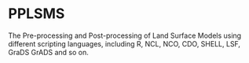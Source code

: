 PPLSMS
======

The Pre-processing and Post-processing of Land Surface Models using different scripting languages, including R, NCL, NCO, CDO, SHELL, LSF, GraDS GrADS and so on.

